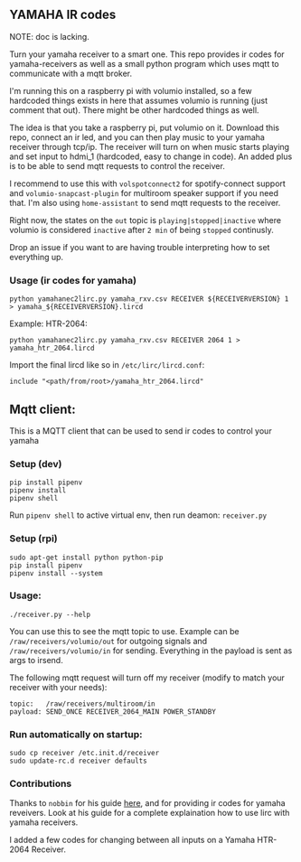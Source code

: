 ## YAMAHA IR codes
NOTE: doc is lacking.

Turn your yamaha receiver to a smart one. This repo provides ir codes for yamaha-receivers as well
as a small python program which uses mqtt to communicate with a mqtt broker.

I'm running this on a raspberry pi with volumio installed, so a few hardcoded things exists in here
that assumes volumio is running (just comment that out). There might be other hardcoded things as
well.

The idea is that you take a raspberry pi, put volumio on it. Download this repo, connect an ir led,
and you can then play music to your yamaha receiver through tcp/ip. The receiver will turn on when
music starts playing and set input to hdmi_1 (hardcoded, easy to change in code). An added plus
is to be able to send mqtt requests to control the receiver.

I recommend to use this with `volspotconnect2` for spotify-connect support and
`volumio-snapcast-plugin` for multiroom speaker support if you need that. I'm also using
`home-assistant` to send mqtt requests to the receiver.

Right now, the states on the `out` topic is `playing|stopped|inactive` where volumio is considered
`inactive` after `2 min` of being `stopped` continusly.

Drop an issue if you want to are having trouble interpreting how to set everything up.


### Usage (ir codes for yamaha)

```
python yamahanec2lirc.py yamaha_rxv.csv RECEIVER ${RECEIVERVERSION} 1 > yamaha_${RECEIVERVERSION}.lircd
```

Example: HTR-2064:
```
python yamahanec2lirc.py yamaha_rxv.csv RECEIVER 2064 1 > yamaha_htr_2064.lircd
```

Import the final lircd like so in `/etc/lirc/lircd.conf`:

```
include "<path/from/root>/yamaha_htr_2064.lircd"
```

## Mqtt client:

This is a MQTT client that can be used to send ir codes to control your yamaha

### Setup (dev)
```
pip install pipenv
pipenv install
pipenv shell
```

Run `pipenv shell` to active virtual env, then run deamon: `receiver.py`

### Setup (rpi)
```
sudo apt-get install python python-pip
pip install pipenv
pipenv install --system
```

### Usage:

```
./receiver.py --help
```

You can use this to see the mqtt topic to use.
Example can be `/raw/receivers/volumio/out` for outgoing signals and `/raw/receivers/volumio/in`
for sending. Everything in the payload is sent as args to irsend.

The following mqtt request will turn off my receiver (modify to match your receiver with your needs):
```
topic:   /raw/receivers/multiroom/in
payload: SEND_ONCE RECEIVER_2064_MAIN POWER_STANDBY
```


### Run automatically on startup:
```
sudo cp receiver /etc.init.d/receiver
sudo update-rc.d receiver defaults
```



### Contributions
Thanks to `nobbin` for his guide <a href="https://nobbin.net/2012/12/08/converting-yamaha-nec-infrared-codes-to-lirc-format/">here</a>, and for providing ir codes for yamaha reveivers. Look at his guide for a complete explaination how to use lirc with yamaha receivers.

I added a few codes for changing between all inputs on a Yamaha HTR-2064 Receiver.
